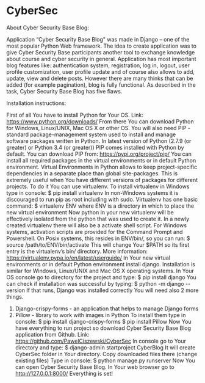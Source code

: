 # CyberSec

About Cyber Security Base Blog:

Application “Cyber Security Base Blog" was made in Django – one of the most popular Python Web framework. The idea to create application was to give Cyber Security Base participants another tool to exchange knowledge about course and cyber security in general. Application has most important blog features like: authentication system, registration, log in, logout, user profile customization, user profile update and of course also allows to add, update, view and delete posts. However there are many thinks that can be added (for example pagination), blog is fully functional. As described in the task, Cyber Security Base Blog has five flaws. 

Installation instructions:

First of all You have to install Python for Your OS. 
Link: https://www.python.org/downloads/ 
From there You can download Python for Windows, Linux/UNIX, Mac OS X or other OS.
You will also need PIP - standard package-management system used to install and manage software packages written in Python. 
In latest version of Python (2.7.9 (or greater) or Python 3.4 (or greater)) PIP comes installed with Python by default. 
You can download PIP from: https://pypi.org/project/pip/
You can install all required packages in the virtual environments or in default Python environment. Virtual Environments in Python allows to keep project-specific dependencies in a separate place than global site-packages. This is extremely useful when You have different versions of packages for different projects. To do it You can use virtualenv.
To install virtualenv in Windows type in console:
$ pip install virtualenv
In non-Windows systems it is discouraged to run pip as root including with sudo.
Virtualenv has one basic command: 
$ virtualenv ENV
where  ENV is a directory in which to place the new virtual environment
Now python in your new virtualenv will be effectively isolated from the python that was used to create it.
In a newly created virtualenv there will also be a activate shell script. For Windows systems, activation scripts are provided for the Command Prompt and Powershell.
On Posix systems, this resides in ENV/bin/, so you can run:
$ source /path/to/ENV/bin/activate
This will change Your $PATH so its first entry is the virtualenv’s bin/ directory.
More information: https://virtualenv.pypa.io/en/latest/userguide/
In Your new virtual environments or in default Python environment install django. Installation is similar for Windows, Linux/UNIX and Mac OS X operating systems.
In Your OS console go to directory for the project and type:
$ pip install django
You can check if installation was successful by typing:
$ python -m django --version
If that runs, Django was installed correctly
You will need also 2 more things.
1) Django-crispy-forms - an application that helps to manage Django forms
2) Pillow - library to work with images in Python
To install them type in console:
$ pip install django-crispy-forms
$ pip install Pillow
Now You have everything to run project so download Cyber Security Base Blog application from Github.
Link: https://github.com/PawelCiszewski/CyberSec
In console go to Your directory and type:
$ django-admin startproject CyberBlog 
It will create CyberSec folder in Your directory.
Copy downloaded files there (change existing files)
Type in console:
$ python manage.py runserver
Now You can open Cyber Security Base Blog. 
In Your web browser go to http://127.0.0.1:8000/
Everything is set!
